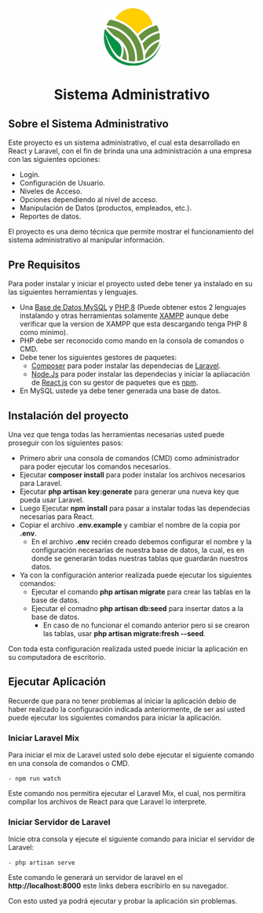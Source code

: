 <p align="center">
    <a href="https://www.camposol.com.pe/" target="_blank">
        <img src="./resources/src/assets/img/Camposol.png" width="120">
    </a>
</p>
<h1 align="center">Sistema Administrativo</h1>

## Sobre el Sistema Administrativo

Este proyecto es un sistema administrativo, el cual esta desarrollado en React y Laravel, con el fin de brinda una una administración a una empresa con las siguientes opciones:

- Login.
- Configuración de Usuario.
- Niveles de Acceso.
- Opciones dependiendo al nivel de acceso.
- Manipulación de Datos (productos, empleados, etc.).
- Reportes de datos.

El proyecto es una demo técnica que permite mostrar el funcionamiento del sistema administrativo al manipular información.

## Pre Requisitos

Para poder instalar y iniciar el proyecto usted debe tener ya instalado en su las siguientes herramientas y lenguajes.

- Una [Base de Datos MySQL](https://www.mysql.com/) y [PHP 8](https://www.php.net/) (Puede obtener estos 2 lenguajes instalando y otras herramientas solamente [XAMPP](https://www.apachefriends.org/es/download.html) aunque debe verificar que la version de XAMPP que esta descargando tenga PHP 8 como minimo).
- PHP debe ser reconocido como mando en la consola de comandos o CMD.
- Debe tener los siguientes gestores de paquetes:
  - [Composer](https://getcomposer.org/) para poder instalar las dependecias de [Laravel](https://laravel.com/).
  - [Node.Js](https://nodejs.org/es/) para poder instalar las dependecias y iniciar la apliacación de [React.js](https://es.reactjs.org/) con su gestor de paquetes que es [npm](https://www.npmjs.com/).
- En MySQL ustede ya debe tener generada una base de datos.

## Instalación del proyecto

Una vez que tenga todas las herramientas necesarias usted puede proseguir con los siguientes pasos:

- Primero abrir una consola de comandos (CMD) como administrador para poder ejecutar los comandos necesarios.
- Ejecutar **composer install** para poder instalar los archivos necesarios para Laravel.
- Ejecutar **php artisan key:generate** para generar una nueva key que pueda usar Laravel.
- Luego Ejecutar **npm install** para pasar a instalar todas las dependecias necesarias para React.
- Copiar el archivo **.env.example** y cambiar el nombre de la copia por **.env**.
  - En el archivo **.env** recién creado debemos configurar el nombre y la configuración necesarias de nuestra base de datos, la cual, es en donde se generarán todas nuestras tablas que guardarán nuestros datos.
- Ya con la configuración anterior realizada puede ejecutar los siguientes comandos:
  - Ejecutar el comando **php artisan migrate** para crear las tablas en la base de datos.
  - Ejecutar el comadno **php artisan db:seed** para insertar datos a la base de datos.
    - En caso de no funcionar el comando anterior pero si se crearon las tablas, usar **php artisan migrate:fresh --seed**.

Con toda esta configuración realizada usted puede iniciar la aplicación en su computadora de escritorio.

## Ejecutar Aplicación

Recuerde que para no tener problemas al iniciar la aplicación debio de haber realizado la configuración indicada anteriormente, de ser así usted puede ejecutar los siguientes comandos para iniciar la aplicación.

### Iniciar Laravel Mix

Para iniciar el mix de Laravel usted solo debe ejecutar el siguiente comando en una consola de comandos o CMD.

    - npm run watch
  
Este comando nos permitira ejecutar el Laravel Mix, el cual, nos permitira compilar los archivos de React para que Laravel lo interprete.

### Iniciar Servidor de Laravel

Inicie otra consola y ejecute el siguiente comando para iniciar el servidor de Laravel:

    - php artisan serve

Este comando le generará un servidor de laravel en el **http://localhost:8000** este links debera escribirlo en su navegador.

Con esto usted ya podrá ejecutar y probar la aplicación sin problemas.